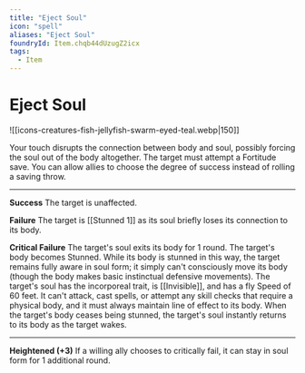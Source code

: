 ```yaml
---
title: "Eject Soul"
icon: "spell"
aliases: "Eject Soul"
foundryId: Item.chqb44dUzugZ2icx
tags:
  - Item
---
```


# Eject Soul
![[icons-creatures-fish-jellyfish-swarm-eyed-teal.webp|150]]

Your touch disrupts the connection between body and soul, possibly forcing the soul out of the body altogether. The target must attempt a Fortitude save. You can allow allies to choose the degree of success instead of rolling a saving throw.

* * *

**Success** The target is unaffected.

**Failure** The target is [[Stunned 1]] as its soul briefly loses its connection to its body.

**Critical Failure** The target's soul exits its body for 1 round. The target's body becomes Stunned. While its body is stunned in this way, the target remains fully aware in soul form; it simply can't consciously move its body (though the body makes basic instinctual defensive movements). The target's soul has the incorporeal trait, is [[Invisible]], and has a fly Speed of 60 feet. It can't attack, cast spells, or attempt any skill checks that require a physical body, and it must always maintain line of effect to its body. When the target's body ceases being stunned, the target's soul instantly returns to its body as the target wakes.

* * *

**Heightened (+3)** If a willing ally chooses to critically fail, it can stay in soul form for 1 additional round.

